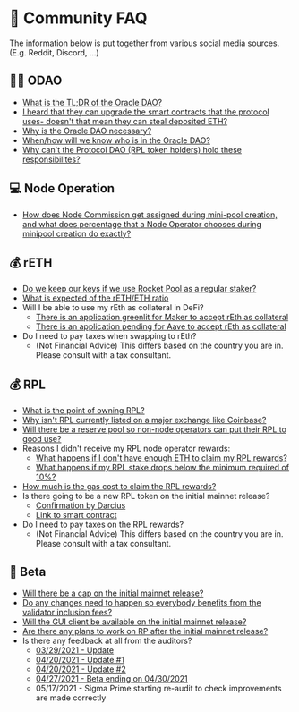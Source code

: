 # :speak_no_evil: Community FAQ

The information below is put together from various social media sources. (E.g. Reddit, Discord, ...)

## :mage_man: ODAO
* [What is the TL;DR of the Oracle DAO?](https://discord.com/channels/405159462932971535/704196071881965589/804156484161896468)
* [I heard that they can upgrade the smart contracts that the protocol uses- doesn't that mean they can steal deposited ETH?](https://discord.com/channels/405159462932971535/704196071881965589/820084833895448607)
* [Why is the Oracle DAO necessary?](https://discord.com/channels/405159462932971535/704196071881965589/812111405263486996)
* [When/how will we know who is in the Oracle DAO?](https://discord.com/channels/405159462932971535/704196071881965589/812110740995178496)
* [Why can't the Protocol DAO (RPL token holders) hold these responsibilites?](https://discord.com/channels/405159462932971535/704196071881965589/812112820350746644)


## :computer: Node Operation
* [How does Node Commission get assigned during mini-pool creation, and what does percentage that a Node Operator chooses during minipool creation do exactly?](https://discord.com/channels/405159462932971535/704196071881965589/839018293540552716)

## :moneybag: rETH

* [Do we keep our keys if we use Rocket Pool as a regular staker?](https://www.reddit.com/r/rocketpool/comments/n186fg/do_we_keep_our_eth_keys_if_we_use_rocket_pool_as/gwbg5ye?utm_medium=android_app&utm_source=share&context=3)
* [What is expected of the rETH/ETH ratio](https://discord.com/channels/405159462932971535/468923220607762485/823816997417517067)
* Will I be able to use my rEth as collateral in DeFi?
  - [There is an application greenlit for Maker to accept rEth as collateral](https://vote.makerdao.com/polling/QmV4YgXs?network=mainnet#poll-detail)
  - [There is an application pending for Aave to accept rEth as collateral](https://governance.aave.com/t/proposal-add-support-for-reth-token/3585)
* Do I need to pay taxes when swapping to rEth?
  - (Not Financial Advice) This differs based on the country you are in. Please consult with a tax consultant.

## :moneybag: RPL
* [What is the point of owning RPL?](https://www.reddit.com/r/ethstaker/comments/mwib11/rocketpool_community_resources/gvkik78?utm_source=share&utm_medium=web2x&context=3)
* [Why isn't RPL currently listed on a major exchange like Coinbase?](https://discord.com/channels/405159462932971535/709960470953590825/834968369895047179)
* [Will there be a reserve pool so non-node operators can put their RPL to good use?](https://discord.com/channels/405159462932971535/704196071881965589/831427079382892554)
* Reasons I didn't receive my RPL node operator rewards:
  - [What happens if I don't have enough ETH to claim my RPL rewards?](https://discord.com/channels/405159462932971535/468923220607762485/823742118262210580)
  - [What happens if my RPL stake drops below the minimum required of 10%?](https://discord.com/channels/405159462932971535/704196071881965589/802796013923336192)
* [How much is the gas cost to claim the RPL rewards?](https://docs.google.com/spreadsheets/d/1A5Ef2gpuukoDWSyu2C9SEZOrqbB02Sx1ojhePMCpnvw/edit)
* Is there going to be a new RPL token on the initial mainnet release?
  - [Confirmation by Darcius](https://discord.com/channels/405159462932971535/704196071881965589/805965393846861866)
  - [Link to smart contract](https://discord.com/channels/405159462932971535/709960470953590825/800513269257207868)
* Do I need to pay taxes on the RPL rewards?
  - (Not Financial Advice) This differs based on the country you are in. Please consult with a tax consultant.

## :rocket: Beta

* [Will there be a cap on the initial mainnet release?](https://discord.com/channels/405159462932971535/405164275036848128/817275321010094090)
* [Do any changes need to happen so everybody benefits from the validator inclusion fees?](https://discord.com/channels/405159462932971535/468923220607762485/834701375756566548)
* [Will the GUI client be available on the initial mainnet release?](https://discord.com/channels/405159462932971535/405164275036848128/830036765741547590)
* [Are there any plans to work on RP after the initial mainnet release?](https://discord.com/channels/405159462932971535/704196071881965589/829605393503748166)
* Is there any feedback at all from the auditors?
  - [03/29/2021 - Update](https://discord.com/channels/405159462932971535/704196071881965589/825869840169828372)
  - [04/20/2021 - Update #1](https://discord.com/channels/405159462932971535/405163979141545995/833934887064305684)
  - [04/20/2021 - Update #2](https://discord.com/channels/405159462932971535/405163979141545995/833934895397994537)
  - [04/27/2021 - Beta ending on 04/30/2021](https://discord.com/channels/405159462932971535/405163979141545995/836462590023434250)
  - 05/17/2021 - Sigma Prime starting re-audit to check improvements are made correctly
